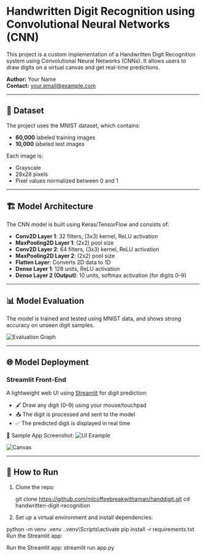 # Handwritten Digit Recognition using Convolutional Neural Networks (CNN)

This project is a custom implementation of a Handwritten Digit Recognition system using Convolutional Neural Networks (CNNs). It allows users to draw digits on a virtual canvas and get real-time predictions.

**Author:** Your Name  
**Contact:** your.email@example.com

---

## 🧠 Dataset

The project uses the MNIST dataset, which contains:

- **60,000** labeled training images
- **10,000** labeled test images

Each image is:
- Grayscale
- 28x28 pixels
- Pixel values normalized between 0 and 1

---

## 🏗️ Model Architecture

The CNN model is built using Keras/TensorFlow and consists of:

- **Conv2D Layer 1**: 32 filters, (3x3) kernel, ReLU activation  
- **MaxPooling2D Layer 1**: (2x2) pool size  
- **Conv2D Layer 2**: 64 filters, (3x3) kernel, ReLU activation  
- **MaxPooling2D Layer 2**: (2x2) pool size  
- **Flatten Layer**: Converts 2D data to 1D  
- **Dense Layer 1**: 128 units, ReLU activation  
- **Dense Layer 2 (Output)**: 10 units, softmax activation (for digits 0–9)

---

## 📊 Model Evaluation

The model is trained and tested using MNIST data, and shows strong accuracy on unseen digit samples.

![Evaluation Graph](https://user-images.githubusercontent.com/97530517/232014919-390ab15f-67e6-4a63-bef3-9005d795135f.PNG)

---

## 🌐 Model Deployment

### Streamlit Front-End

A lightweight web UI using [Streamlit](https://streamlit.io/) for digit prediction:

- 🖌️ Draw any digit (0–9) using your mouse/touchpad
- 📤 The digit is processed and sent to the model
- ✅ The predicted digit is displayed in real time

📎 Sample App Screenshot:
![UI Example](https://user-images.githubusercontent.com/97530517/232018256-94749378-9d7b-4b33-a0a9-376bd2862392.PNG)

![Canvas](https://user-images.githubusercontent.com/97530517/232014753-7cd8a16c-1b42-4a5c-b67b-27998331ef8e.png)

---

## 🚀 How to Run

1. Clone the repo:
 
   git clone https://github.com/mlcoffeebreakwithaman/handdigit.git
   cd handwritten-digit-recognition

2. Set up a virtual environment and install dependencies:


python -m venv .venv
.\.venv\Scripts\activate
pip install -r requirements.txt
Run the Streamlit app:

Run the Streamlit app:
streamlit run app.py